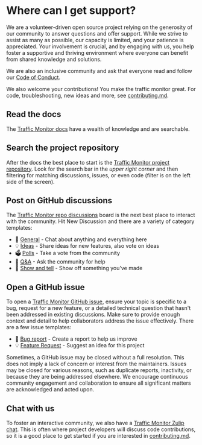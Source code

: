 # Where can I get support?

We are a volunteer-driven open source project relying on the generosity of our community to answer questions and offer support. While we strive to assist as many as possible, our capacity is limited, and your patience is appreciated. Your involvement is crucial, and by engaging with us, you help foster a supportive and thriving environment where everyone can benefit from shared knowledge and solutions.

We are also an inclusive community and ask that everyone read and follow our [Code of Conduct](https://github.com/glossyio/traffic-monitor/blob/main/CODE_OF_CONDUCT.md).

We also welcome your contributions! You make the traffic monitor great. For code, troubleshooting, new ideas and more, see [contributing.md](../development/contributing.md "mention").

## Read the docs

The [Traffic Monitor docs](https://docs.trafficmonitor.ai) have a wealth of knowledge and are searchable.

## Search the project repository

After the docs the best place to start is the  [Traffic Monitor project repository](https://github.com/glossyio/traffic-monitor). Look for the search bar in the _upper right corner_ and then filtering for matching discussions, issues, or even code (filter is on the left side of the screen).

## Post on GitHub discussions

The [Traffic Monitor repo discussions](https://github.com/glossyio/traffic-monitor/discussions) board is the next best place to interact with the community.  Hit New Discussion and there are a variety of category templates:&#x20;

* 💬 [General](https://github.com/glossyio/traffic-monitor/discussions/new?category=general) - Chat about anything and everything here
* 💡 [Ideas](https://github.com/glossyio/traffic-monitor/discussions/new?category=ideas) - Share ideas for new features, also vote on ideas
* 🗳️ [Polls](https://github.com/glossyio/traffic-monitor/discussions/new?category=polls) - Take a vote from the community
* 🙏 [Q\&A](https://github.com/glossyio/traffic-monitor/discussions/new?category=q-a) - Ask the community for help
* 👐 [Show and tell](https://github.com/glossyio/traffic-monitor/discussions/new?category=show-and-tell) - Show off something you've made

## Open a GitHub issue

To open a [Traffic Monitor GitHub issue](https://github.com/glossyio/traffic-monitor/issues), ensure your topic is specific to a bug, request for a new feature, or a detailed technical question that hasn't been addressed in existing discussions. Make sure to provide enough context and detail to help collaborators address the issue effectively.  There are a few issue templates:

* 🐞 [Bug report](https://github.com/glossyio/traffic-monitor/issues/new?assignees=\&labels=\&projects=\&template=bug_report.md\&title=) - Create a report to help us improve
* 💡 [Feature Request](https://github.com/glossyio/traffic-monitor/issues/new?assignees=\&labels=\&projects=\&template=feature_request.md\&title=) - Suggest an idea for this project

Sometimes, a GitHub issue may be closed without a full resolution. This does not imply a lack of concern or interest from the maintainers. Issues may be closed for various reasons, such as duplicate reports, inactivity, or because they are being addressed elsewhere. We encourage continuous community engagement and collaboration to ensure all significant matters are acknowledged and acted upon.

## Chat with us

To foster an interactive community, we also have a [Traffic Monitor Zulip chat](https://trafficmonitor.zulipchat.com/).  This is often where project developers will discuss code contributions, so it is a good place to get started if you are interested in [contributing.md](../development/contributing.md "mention").

